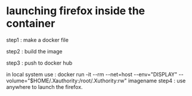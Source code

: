 # launching firefox inside the container

step1 : make a docker file


step2 : build the image

step3 : push to docker hub


in local system use :  docker run -it --rm --net=host  --env="DISPLAY"  --volume="$HOME/.Xauthority:/root/.Xuthority:rw" imagename
step4 : use anywhere to launch the firefox.
